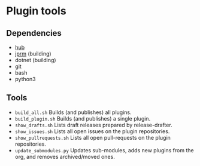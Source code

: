 Plugin tools
============

Dependencies
------------

- [hub](https://hub.github.com/)
- [jprm](https://pypi.org/project/jprm/) (building)
- dotnet (building)
- git
- bash
- python3

Tools
-----

- `build_all.sh`
  Builds (and publishes) all plugins.
- `build_plugin.sh`
  Builds (and publishes) a single plugin.
- `show_drafts.sh`
  Lists draft releases prepared by release-drafter.
- `show_issues.sh`
  Lists all open issues on the plugin repositories.
- `show_pullrequests.sh`
  Lists all open pull-requests on the plugin repositories.
- `update_submodules.py`
  Updates sub-modules, adds new plugins from the org, and removes archived/moved ones.
